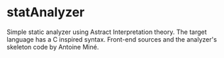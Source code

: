 # statAnalyzer
Simple static analyzer using Astract Interpretation theory. The target language has a C inspired syntax.
Front-end sources and the analyzer's skeleton code by Antoine Miné.
